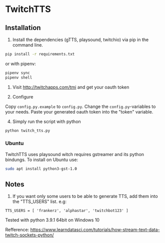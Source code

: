 # TwitchTTS

## Installation

1. Install the dependencies (gTTS, playsound, twitchio) via pip in the command line.

```bash
pip install -r requirements.txt
```

or with pipenv:

```bash
pipenv sync
pipenv shell
```

1. Visit http://twitchapps.com/tmi and get your oauth token

2. Configure

Copy `config.py.example` to `config.py`.
Change the `config.py`-variables to your needs.
Paste your generated oauth token into the "token" variable.

4. Simply run the script with python

```bash
python twitch_tts.py
```

### Ubuntu

TwitchTTS uses playsound witch requires gstreamer and its python bindungs.
To install on Ubuntu use:

```bash
sudo apt install python3-gst-1.0
```

## Notes
1. If you want only some users to be able to generate TTS, add them into the "TTS_USERS" list. e.g:

```
TTS_USERS = [ 'frankerz', 'alphastar', 'twitchbot123' ]
```

Tested with python 3.9.1 64bit on Windows 10

Refference:
https://www.learndatasci.com/tutorials/how-stream-text-data-twitch-sockets-python/

